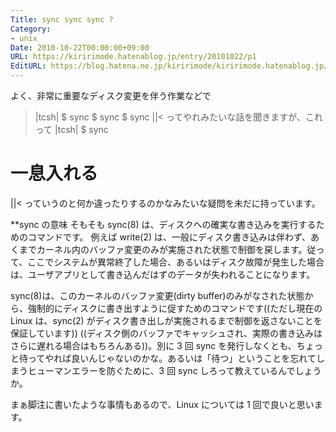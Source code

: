 ```yaml
---
Title: sync sync sync ?
Category:
- unix
Date: 2010-10-22T00:00:00+09:00
URL: https://kiririmode.hatenablog.jp/entry/20101022/p1
EditURL: https://blog.hatena.ne.jp/kiririmode/kiririmode.hatenablog.jp/atom/entry/8454420450078211488
---
```



よく、非常に重要なディスク変更を伴う作業などで
>|tcsh|
$ sync
$ sync
$ sync
||<
ってやれみたいな話を聞きますが、これって
>|tcsh|
$ sync
# 一息入れる
||<
っていうのと何か違ったりするのかなみたいな疑問を未だに持っています。

**sync の意味
そもそも sync(8) は、ディスクへの確実な書き込みを実行するためのコマンドです。
例えば write(2) は、一般にディスク書き込みは伴わず、あくまでカーネル内のバッファ変更のみが実施された状態で制御を戻します。従って、ここでシステムが異常終了した場合、あるいはディスク故障が発生した場合は、ユーザアプリとして書き込んだはずのデータが失われることになります。

sync(8)は、このカーネルのバッファ変更(dirty buffer)のみがなされた状態から、強制的にディスクに書き出すように促すためのコマンドです((ただし現在の Linux は、sync(2) がディスク書き出しが実施されるまで制御を返さないことを保証しています)) ((ディスク側のバッファでキャッシュされ、実際の書き込みはさらに遅れる場合はもちろんある))。別に 3 回 sync を発行しなくとも、ちょっと待ってやれば良いんじゃないのかな。あるいは「待つ」ということを忘れてしまうヒューマンエラーを防ぐために、3 回 sync しろって教えているんでしょうか。

まぁ脚注に書いたような事情もあるので、Linux については 1 回で良いと思います。
